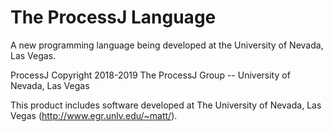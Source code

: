 # The ProcessJ Language

A new programming language being developed at the University of Nevada, Las Vegas.

ProcessJ
Copyright 2018-2019 The ProcessJ Group -- University of Nevada, Las Vegas

This product includes software developed at
The University of Nevada, Las Vegas (http://www.egr.unlv.edu/~matt/).